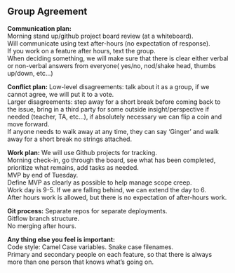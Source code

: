 ## Group Agreement  
  
**Communication plan:**   
Morning stand up/github project board review (at a whiteboard).  
Will communicate using text after-hours (no expectation of response).  
If you work on a feature after hours, text the group.  
When deciding something, we will make sure that there is clear either verbal or non-verbal answers from everyone( yes/no, nod/shake head, thumbs up/down, etc...)  
  
**Conflict plan:**
Low-level disagreements: talk about it as a group, if we cannot agree, we will put it to a vote.  
Larger disagreements: step away for a short break before coming back to the issue, bring in a third party for some outside insight/perspective if needed (teacher, TA, etc...), if absolutely necessary we can flip a coin and move forward.  
If anyone needs to walk away at any time, they can say ‘Ginger’ and walk away for a short break no strings attached.  
  
**Work plan:** 
We will use Github projects for tracking.  
Morning check-in, go through the board, see what has been completed, prioritize what remains, add tasks as needed.   
MVP by end of Tuesday.  
Define MVP as clearly as possible to help manage scope creep.  
Work day is 9-5. If we are falling behind, we can extend the day to 6.  
After hours work is allowed, but there is no expectation of after-hours work.  
  
**Git process:** 
Separate repos for separate deployments.  
Gitflow branch structure.  
No merging after hours.  
  
**Any thing else you feel is important:**  
Code style: Camel Case variables. Snake case filenames.  
Primary and secondary people on each feature, so that there is always more than one person that knows what’s going on.  